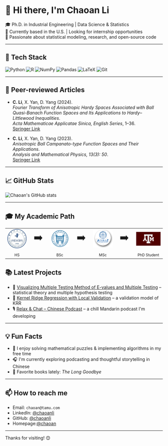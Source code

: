 # 👋 Hi there, I'm Chaoan Li

🎓 Ph.D. in Industrial Engineering | Data Science & Statistics  
📍 Currently based in the U.S. | Looking for internship opportunities  
🧠 Passionate about statistical modeling, research, and open-source code  

---

## 🧰 Tech Stack

![Python](https://img.shields.io/badge/Python-3776AB?style=flat&logo=python&logoColor=white)
![R](https://img.shields.io/badge/R-276DC3?style=flat&logo=r&logoColor=white)
![NumPy](https://img.shields.io/badge/NumPy-013243?style=flat&logo=numpy)
![Pandas](https://img.shields.io/badge/Pandas-150458?style=flat&logo=pandas)
![LaTeX](https://img.shields.io/badge/LaTeX-008080?style=flat&logo=latex)
![Git](https://img.shields.io/badge/Git-F05032?style=flat&logo=git)

---

## 📝 Peer-reviewed Articles

- **C. Li**, X. Yan, D. Yang (2024).  
  *Fourier Transform of Anisotropic Hardy Spaces Associated with Ball Quasi-Banach Function Spaces and Its Applications to Hardy–Littlewood Inequalities*.  
  *Acta Mathematicae Applicatae Sinica, English Series*, 1–36.  
  [Springer Link](https://link.springer.com/article/10.1007/s10255-024-1124-5)

- **C. Li**, X. Yan, D. Yang (2023).  
  *Anisotropic Ball Campanato-type Function Spaces and Their Applications*.  
  *Analysis and Mathematical Physics, 13(3): 50*.  
  [Springer Link](https://link.springer.com/article/10.1007/s13324-023-00814-w)

---

## 📈 GitHub Stats

![Chaoan's GitHub stats](https://github-readme-stats.vercel.app/api?username=chaoanli&show_icons=true&theme=tokyonight)

---




## 🎓 My Academic Path

<table align="center">
  <tr>
    <td align="center">
      <a href="https://www.hzsdyfz.com.cn/" target="_blank">
        <img src="https://raw.githubusercontent.com/ChaoanLi/assets/main/hsy.png" width="70" alt="HSY"/>
      </a>
    </td>
    <td align="center" style="font-size: 32px;">➡️</td>
    <td align="center">
      <a href="https://en.ustb.edu.cn/" target="_blank">
        <img src="https://raw.githubusercontent.com/ChaoanLi/assets/main/ustb.png" width="70" alt="USTB"/>
      </a>
    </td>
    <td align="center" style="font-size: 32px;">➡️</td>
    <td align="center">
      <a href="https://math.bnu.edu.cn/" target="_blank">
        <img src="https://raw.githubusercontent.com/ChaoanLi/assets/main/bnu.png" width="70" alt="BNU"/>
      </a>
    </td>
    <td align="center" style="font-size: 32px;">➡️</td>
    <td align="center">
      <a href="https://engineering.tamu.edu/industrial/" target="_blank">
        <img src="https://raw.githubusercontent.com/ChaoanLi/assets/main/tamu.png" width="85" alt="TAMU"/>
      </a>
    </td>
  </tr>
  <tr>
    <td align="center"><sub>HS</sub></td>
    <td></td>
    <td align="center"><sub>BSc</sub></td>
    <td></td>
    <td align="center"><sub>MSc</sub></td>
    <td></td>
    <td align="center"><sub>PhD Student</sub></td>
  </tr>
</table>




## 📚 Latest Projects

- 🔬 [Visualizing Multiple Testing Method of E-values and Multiple Testing](https://github.com/ChaoanLi/E-value) – statistical theory and multiple hypothesis testing  
- 🧮 [Kernel Ridge Regression with Local Validation](https://github.com/ChaoanLi/local-validation) – a validation model of KRR  
- 🎙️ [Relax & Chat – Chinese Podcast](https://podcasts.apple.com/cn/podcast/%E8%BD%BB%E6%9D%BE%E6%84%89%E5%BF%AB/id1802566456) – a chill Mandarin podcast I'm developing

---

## 💡 Fun Facts

- 🧩 I enjoy solving mathematical puzzles & implementing algorithms in my free time
- 🎧 I'm currently exploring podcasting and thoughtful storytelling in Chinese
- 📖 Favorite books lately: *The Long Goodbye*

---

## 📫 How to reach me

- Email: `chaoan@tamu.com`  
- LinkedIn: [@chaoanli](linkedin.com/in/chaoan-li-4036a6323)  
- GitHub: [@chaoanli](https://github.com/ChaoanLi)
- Homepage:[@chaoan](https://chaoanli.github.io/)

---

Thanks for visiting! 😊
